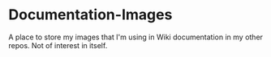 # Documentation-Images
A place to store my images that I'm using in Wiki documentation in my other repos. Not of interest in itself.
